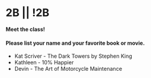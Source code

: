 # 2B || !2B

**Meet the class!**

#### Please list your name and your favorite book or movie.
- Kat Scriver - The Dark Towers by Stephen King
- Kathleen - 10% Happier
- Devin - The Art of Motorcycle Maintenance
